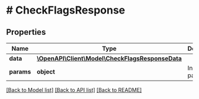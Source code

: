 # # CheckFlagsResponse

## Properties

Name | Type | Description | Notes
------------ | ------------- | ------------- | -------------
**data** | [**\OpenAPI\Client\Model\CheckFlagsResponseData**](CheckFlagsResponseData.md) |  |
**params** | **object** | Input parameters |

[[Back to Model list]](../../README.md#models) [[Back to API list]](../../README.md#endpoints) [[Back to README]](../../README.md)

